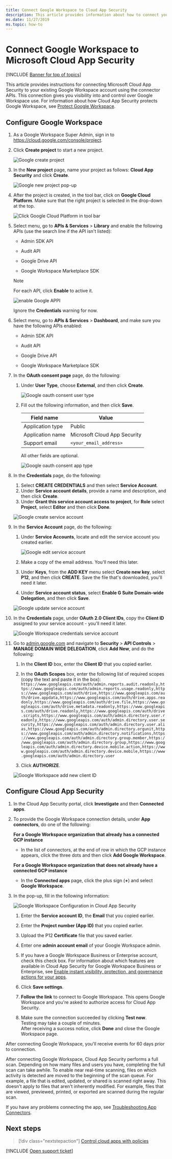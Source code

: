 ```yaml
---
title: Connect Google Workspace to Cloud App Security
description: This article provides information about how to connect your Google Workspace to Cloud App Security using the API connector for visibility and control over use.
ms.date: 11/27/2019
ms.topic: how-to
---
```

# Connect Google Workspace to Microsoft Cloud App Security

[!INCLUDE [Banner for top of topics](includes/banner.md)]

This article provides instructions for connecting Microsoft Cloud App Security to your existing Google Workspace account using the connector APIs. This connection gives you visibility into and control over Google Workspace use. For information about how Cloud App Security protects Google Workspace, see [Protect Google Workspace](protect-google-workspace.md).

## Configure Google Workspace

1. As a Google Workspace Super Admin, sign in to <a href="https://cloud.google.com/console/project" target="_blank">https://cloud.google.com/console/project</a>.

1. Click **Create project** to start a new project.

    ![Google create project](media/connect-google-workspace/google-workspace-create-new-project.png)

1. In the **New project** page, name your project as follows: **Cloud App Security** and click **Create**.

    ![Google new project pop-up](media/connect-google-workspace/google-workspace-create-new-project-popup.png)

1. After the project is created, in the tool bar, click on **Google Cloud Platform**. Make sure that the right project is selected in the drop-down at the top.

    ![Click Google Cloud Platform in tool bar](media/connect-google-workspace/google-workspace-verify-project.png)

1. Select menu, go to **APIs & Services** > **Library** and enable the following APIs (use the search line if the API isn't listed):

    - Admin SDK API

    - Audit API
    - Google Drive API
    - Google Workspace Marketplace SDK

    > [!NOTE]
    > For each API, click **Enable** to active it.
    >
    > ![enable Google APPI](media/connect-google-workspace/google-workspace-api.png)
    >
    > Ignore the **Credentials** warning for now.

1. Select menu, go to **APIs & Services** > **Dashboard**, and make sure you have the following APIs enabled:

    - Admin SDK API

    - Audit API
    - Google Drive API
    - Google Workspace Marketplace SDK

1. In the **OAuth consent page** page, do the following:
    1. Under **User Type**, choose **External**, and then click **Create**.

        ![Google oauth consent user type](media/connect-google-workspace/google-workspace-oauth-consent-user-type.png)

    1. Fill out the following information, and then click **Save**.

        | Field name | Value |
        | --- | --- |
        | Application type | Public |
        | Application name | Microsoft Cloud App Security |
        | Support email | `<your_email_address>` |

        All other fields are optional.

        ![Google oauth consent app type](media/connect-google-workspace/google-workspace-oauth-consent-app-type.png)

1. In the **Credentials** page, do the following:
    1. Select **CREATE CREDENTIALS** and then select **Service Account**.
    1. Under **Service account details**, provide a name and description, and then click **Create**.
    1. Under **Grant this service account access to project**, for **Role** select **Project**, select **Editor** and then click **Done**.

    ![Google create service account](media/connect-google-workspace/google-workspace-create-service-account.png)

1. In the **Service Account** page, do the following:
    1. Under **Service Accounts**, locate and edit the service account you created earlier.

        ![Google edit service account](media/connect-google-workspace/google-workspace-edit-service-account.png)

    1. Make a copy of the email address. You'll need this later.
    1. Under **Keys**, from the **ADD KEY** menu select **Create new key**, select **P12**, and then click **CREATE**. Save the file that's downloaded, you'll need it later.
    1. Under **Service account status**, select **Enable G Suite Domain-wide Delegation**, and then click **Save**.

    ![Google update service account](media/connect-google-workspace/google-workspace-update-service-account.png)

1. In the **Credentials** page, under **OAuth 2.0 Client IDs**, copy the **Client ID** assigned to your service account - you'll need it later.

    ![Google Workspace credentials service account](media/connect-google-workspace/google-workspace-copy-service-account-client-id.png)

1. Go to [admin.google.com](https://admin.google.com/) and navigate to **Security** > **API Controls** > **MANAGE DOMAIN WIDE DELEGATION**, click **Add New**, and do the following:

    1. In the **Client ID** box, enter the **Client ID** that you copied earlier.
    1. In the **OAuth Scopes** box, enter the following list of required scopes (copy the text and paste it in the box):  
    `https://www.googleapis.com/auth/admin.reports.audit.readonly,https://www.googleapis.com/auth/admin.reports.usage.readonly,https://www.googleapis.com/auth/drive,https://www.googleapis.com/auth/drive.appdata,https://www.googleapis.com/auth/drive.apps.readonly,https://www.googleapis.com/auth/drive.file,https://www.googleapis.com/auth/drive.metadata.readonly,https://www.googleapis.com/auth/drive.readonly,https://www.googleapis.com/auth/drive.scripts,https://www.googleapis.com/auth/admin.directory.user.readonly,https://www.googleapis.com/auth/admin.directory.user.security,https://www.googleapis.com/auth/admin.directory.user.alias,https://www.googleapis.com/auth/admin.directory.orgunit,https://www.googleapis.com/auth/admin.directory.notifications,https://www.googleapis.com/auth/admin.directory.group.member,https://www.googleapis.com/auth/admin.directory.group,https://www.googleapis.com/auth/admin.directory.device.mobile.action,https://www.googleapis.com/auth/admin.directory.device.mobile,https://www.googleapis.com/auth/admin.directory.user`

    1. Click **AUTHORIZE**.

    ![Google Workspace add new client ID](media/connect-google-workspace/google-workspace-add-new-client-id.png)

## Configure Cloud App Security

1. In the Cloud App Security portal, click **Investigate** and then **Connected apps**.

1. To provide the Google Workspace connection details, under **App connectors**, do one of the following:

    **For a Google Workspace organization that already has a connected GCP instance**

    - In the list of connectors, at the end of row in which the GCP instance appears, click the three dots and then click **Add Google Workspace**.

    **For a Google Workspace organization that does not already have a connected GCP instance**

    - In the **Connected apps** page, click the plus sign (**+**) and select **Google Workspace**.

1. In the pop-up, fill in the following information:

    ![Google Workspace Configuration in Cloud App Security](media/connect-google-workspace/cas-config-google-workspace.png "Google Workspace Configuration in Cloud App Security")

    1. Enter the **Service account ID**, the **Email** that you copied earlier.

    1. Enter the **Project number (App ID)** that you copied earlier.

    1. Upload the P12 **Certificate** file that you saved earlier.

    1. Enter one **admin account email** of your Google Workspace admin.

    1. If you have a Google Workspace Business or Enterprise account, check this check box. For information about which features are available in Cloud App Security for Google Workspace Business or Enterprise, see [Enable instant visibility, protection, and governance actions for your apps](enable-instant-visibility-protection-and-governance-actions-for-your-apps.md).

    1. Click **Save settings**.

    1. **Follow the link** to connect to Google Workspace. This opens Google Workspace and you're asked to authorize access for Cloud App Security.

    1. Make sure the connection succeeded by clicking **Test now**.  
    Testing may take a couple of minutes.  
    After receiving a success notice, click **Done** and close the Google Workspace page.

After connecting Google Workspace, you'll receive events for 60 days prior to connection.

After connecting Google Workspace, Cloud App Security performs a full scan. Depending on how many files and users you have, completing the full scan can take awhile. To enable near real-time scanning, files on which activity is detected are moved to the beginning of the scan queue. For example, a file that is edited, updated, or shared is scanned right away. This doesn't apply to files that aren't inherently modified. For example, files that are viewed, previewed, printed, or exported are scanned during the regular scan.

If you have any problems connecting the app, see [Troubleshooting App Connectors](troubleshooting-api-connectors-using-error-messages.md).

## Next steps

> [!div class="nextstepaction"]
> [Control cloud apps with policies](control-cloud-apps-with-policies.md)

[!INCLUDE [Open support ticket](includes/support.md)]

